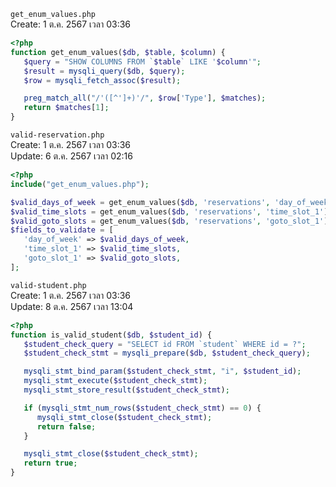 `get_enum_values.php`<br>
Create: 1 ต.ค. 2567 เวลา 03:36<br>
```php
<?php
function get_enum_values($db, $table, $column) {
   $query = "SHOW COLUMNS FROM `$table` LIKE '$column'";
   $result = mysqli_query($db, $query);
   $row = mysqli_fetch_assoc($result);

   preg_match_all("/'([^']+)'/", $row['Type'], $matches);
   return $matches[1];
}

```
`valid-reservation.php`<br>
Create: 1 ต.ค. 2567 เวลา 03:36<br>
Update: 6 ต.ค. 2567 เวลา 02:16<br>
```php
<?php
include("get_enum_values.php");

$valid_days_of_week = get_enum_values($db, 'reservations', 'day_of_week');
$valid_time_slots = get_enum_values($db, 'reservations', 'time_slot_1');
$valid_goto_slots = get_enum_values($db, 'reservations', 'goto_slot_1');
$fields_to_validate = [
   'day_of_week' => $valid_days_of_week,
   'time_slot_1' => $valid_time_slots,
   'goto_slot_1' => $valid_goto_slots,
];

```
`valid-student.php`<br>
Create: 1 ต.ค. 2567 เวลา 03:36<br>
Update: 8 ต.ค. 2567 เวลา 13:04<br>
```php
<?php
function is_valid_student($db, $student_id) {
   $student_check_query = "SELECT id FROM `student` WHERE id = ?";
   $student_check_stmt = mysqli_prepare($db, $student_check_query);

   mysqli_stmt_bind_param($student_check_stmt, "i", $student_id);
   mysqli_stmt_execute($student_check_stmt);
   mysqli_stmt_store_result($student_check_stmt);

   if (mysqli_stmt_num_rows($student_check_stmt) == 0) {
      mysqli_stmt_close($student_check_stmt);
      return false;
   }

   mysqli_stmt_close($student_check_stmt);
   return true;
}

```
